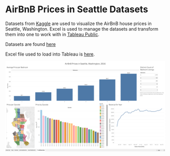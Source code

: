 # AirBnB Prices in Seattle Datasets 

Datasets from [Kaggle](https://www.kaggle.com/datasets/airbnb/seattle) are used to visualize the AirBnB house prices in Seattle, Washington. Excel is used to manage the datasets and transform them into one to work with in [Tableau Public](https://public.tableau.com/app/profile/daniel.rivero5056/viz/AirBnBpricesseattle2016/airbnbprices).

Datasets are found [here](/AirBnB%20Seattle%20Datasets/Datasets/)

Excel file used to load into Tableau is [here](https://drive.google.com/drive/folders/1-Fmiwe_YIVsN87EYttitx4vcJFSzRxeR?usp=sharing).

![Alt text](<AirBnB Seattle.png>)
